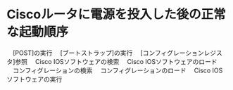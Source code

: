 # Ciscoルータに電源を投入した後の正常な起動順序
　[POST]の実行
　[ブートストラップ]の実行
　[コンフィグレーションレジスタ]参照
　Cisco IOSソフトウェアの検索
　Cisco IOSソフトウェアのロード
　コンフィグレーションの検索
　コンフィグレーションのロード
　Cisco IOSソフトウェアの実行
